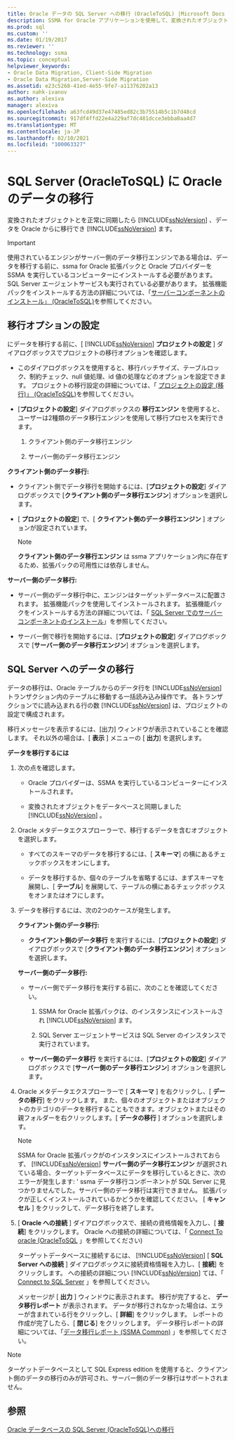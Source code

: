 ```yaml
---
title: Oracle データの SQL Server への移行 (OracleToSQL) |Microsoft Docs
description: SSMA for Oracle アプリケーションを使用して、変換されたオブジェクトを同期した後に、Oracle データベースのデータを SQL Server に移行する方法について説明します。
ms.prod: sql
ms.custom: ''
ms.date: 01/19/2017
ms.reviewer: ''
ms.technology: ssma
ms.topic: conceptual
helpviewer_keywords:
- Oracle Data Migration, Client-Side Migration
- Oracle Data Migration,Server-Side Migration
ms.assetid: e23c5268-41ed-4e55-9fe7-a11376202a13
author: nahk-ivanov
ms.author: alexiva
manager: alexiva
ms.openlocfilehash: a63fcd49d37e47485ed82c3b75514b5c1b7d48cd
ms.sourcegitcommit: 917df4ffd22e4a229af7dc481dcce3ebba0aa4d7
ms.translationtype: MT
ms.contentlocale: ja-JP
ms.lasthandoff: 02/10/2021
ms.locfileid: "100063327"
---
```

# <a name="migrating-oracle-data-into-sql-server-oracletosql"></a>SQL Server (OracleToSQL) に Oracle のデータの移行
変換されたオブジェクトとを正常に同期したら [!INCLUDE[ssNoVersion](../../includes/ssnoversion-md.md)] 、データを Oracle からに移行でき [!INCLUDE[ssNoVersion](../../includes/ssnoversion-md.md)] ます。  
  
> [!IMPORTANT]  
> 使用されているエンジンがサーバー側のデータ移行エンジンである場合は、データを移行する前に、ssma for Oracle 拡張パックと Oracle プロバイダーを SSMA を実行しているコンピューターにインストールする必要があります。 SQL Server エージェントサービスも実行されている必要があります。 拡張機能パックをインストールする方法の詳細については、「[サーバーコンポーネントのインストール」 (OracleToSQL)](./installing-ssma-components-on-sql-server-oracletosql.md)を参照してください。  
  
## <a name="setting-migration-options"></a>移行オプションの設定  
にデータを移行する前に、[ [!INCLUDE[ssNoVersion](../../includes/ssnoversion-md.md)] **プロジェクトの設定** ] ダイアログボックスでプロジェクトの移行オプションを確認します。  
  
-   このダイアログボックスを使用すると、移行バッチサイズ、テーブルロック、制約チェック、null 値処理、id 値の処理などのオプションを設定できます。 プロジェクトの移行設定の詳細については、「 [プロジェクトの設定 (移行)」 (OracleToSQL)](./project-settings-migration-oracletosql.md)を参照してください。  
  
-   [**プロジェクトの設定**] ダイアログボックスの **移行エンジン** を使用すると、ユーザーは2種類のデータ移行エンジンを使用して移行プロセスを実行できます。  
  
    1.  クライアント側のデータ移行エンジン  
  
    2.  サーバー側のデータ移行エンジン  
  
**クライアント側のデータ移行:**  
  
-   クライアント側でデータ移行を開始するには、[**プロジェクトの設定**] ダイアログボックスで [**クライアント側のデータ移行エンジン**] オプションを選択します。  
  
-   [ **プロジェクトの設定**] で、[ **クライアント側のデータ移行エンジン** ] オプションが設定されています。  
  
    > [!NOTE]  
    > **クライアント側のデータ移行エンジン** は ssma アプリケーション内に存在するため、拡張パックの可用性には依存しません。  
  
**サーバー側のデータ移行:**  
  
-   サーバー側のデータ移行中に、エンジンはターゲットデータベースに配置されます。 拡張機能パックを使用してインストールされます。 拡張機能パックをインストールする方法の詳細については、「 [SQL Server でのサーバーコンポーネントのインストール](installing-ssma-components-on-sql-server-oracletosql.md)」を参照してください。  
  
-   サーバー側で移行を開始するには、[**プロジェクトの設定**] ダイアログボックスで [**サーバー側のデータ移行エンジン**] オプションを選択します。  
  
## <a name="migrating-data-to-sql-server"></a>SQL Server へのデータの移行  
データの移行は、Oracle テーブルからのデータ行を [!INCLUDE[ssNoVersion](../../includes/ssnoversion-md.md)] トランザクション内のテーブルに移動する一括読み込み操作です。 各トランザクションでに読み込まれる行の数 [!INCLUDE[ssNoVersion](../../includes/ssnoversion-md.md)] は、プロジェクトの設定で構成されます。  
  
移行メッセージを表示するには、[出力] ウィンドウが表示されていることを確認します。 それ以外の場合は、[ **表示** ] メニューの [ **出力**] を選択します。  
  
**データを移行するには**  
  
1.  次の点を確認します。  
  
    -   Oracle プロバイダーは、SSMA を実行しているコンピューターにインストールされます。  
  
    -   変換されたオブジェクトをデータベースと同期しました [!INCLUDE[ssNoVersion](../../includes/ssnoversion-md.md)] 。  
  
2.  Oracle メタデータエクスプローラーで、移行するデータを含むオブジェクトを選択します。  
  
    -   すべてのスキーマのデータを移行するには、[ **スキーマ**] の横にあるチェックボックスをオンにします。  
  
    -   データを移行するか、個々のテーブルを省略するには、まずスキーマを展開し、[ **テーブル**] を展開して、テーブルの横にあるチェックボックスをオンまたはオフにします。  
  
3.  データを移行するには、次の2つのケースが発生します。  
  
    **クライアント側のデータ移行:**  
  
    -   **クライアント側のデータ移行** を実行するには、[**プロジェクトの設定**] ダイアログボックスで [**クライアント側のデータ移行エンジン**] オプションを選択します。  
  
    **サーバー側のデータ移行:**  
  
    -   サーバー側でデータ移行を実行する前に、次のことを確認してください。  
  
        1.  SSMA for Oracle 拡張パックは、のインスタンスにインストールされ [!INCLUDE[ssNoVersion](../../includes/ssnoversion-md.md)] ます。  
  
        2.  SQL Server エージェントサービスは SQL Server のインスタンスで実行されています。  
  
    -   **サーバー側のデータ移行** を実行するには、[**プロジェクトの設定**] ダイアログボックスで [**サーバー側のデータ移行エンジン**] オプションを選択します。  
  
4.  Oracle メタデータエクスプローラーで [ **スキーマ** ] を右クリックし、[ **データの移行**] をクリックします。 また、個々のオブジェクトまたはオブジェクトのカテゴリのデータを移行することもできます。オブジェクトまたはその親フォルダーを右クリックします。[ **データの移行** ] オプションを選択します。  
  
    > [!NOTE]  
    > SSMA for Oracle 拡張パックがのインスタンスにインストールされておらず、 [!INCLUDE[ssNoVersion](../../includes/ssnoversion-md.md)] **サーバー側のデータ移行エンジン** が選択されている場合、ターゲットデータベースにデータを移行しているときに、次のエラーが発生します: ' ssma データ移行コンポーネントが SQL Server に見つかりませんでした。サーバー側のデータ移行は実行できません。 拡張パックが正しくインストールされているかどうかを確認してください。 [ **キャンセル** ] をクリックして、データ移行を終了します。  
  
5.  [ **Oracle への接続** ] ダイアログボックスで、接続の資格情報を入力し、[ **接続**] をクリックします。 Oracle への接続の詳細については、「 [Connect To oracle &#40;OracleToSQL](../../ssma/oracle/connect-to-oracle-oracletosql.md) 」を参照してください&#41;  
  
    ターゲットデータベースに接続するには、 [!INCLUDE[ssNoVersion](../../includes/ssnoversion-md.md)] [ **SQL Server への接続** ] ダイアログボックスに接続資格情報を入力し、[ **接続**] をクリックします。 への接続の詳細につい [!INCLUDE[ssNoVersion](../../includes/ssnoversion-md.md)] ては、「 [Connect to SQL Server](../sybase/connecting-to-sql-server-sybasetosql.md) 」を参照してください。  
  
    メッセージが [ **出力** ] ウィンドウに表示されます。 移行が完了すると、 **データ移行レポート** が表示されます。 データが移行されなかった場合は、エラーが含まれている行をクリックし、[ **詳細**] をクリックします。 レポートの作成が完了したら、[ **閉じる**] をクリックします。 データ移行レポートの詳細については、「[データ移行レポート (SSMA Common)](../sybase/data-migration-report-sybasetosql.md) 」を参照してください。  
  
> [!NOTE]  
> ターゲットデータベースとして SQL Express edition を使用すると、クライアント側のデータの移行のみが許可され、サーバー側のデータ移行はサポートされません。  
  
## <a name="see-also"></a>参照  
[Oracle データベースの SQL Server &#40;OracleToSQL&#41;への移行 ](../../ssma/oracle/migrating-oracle-databases-to-sql-server-oracletosql.md)  
